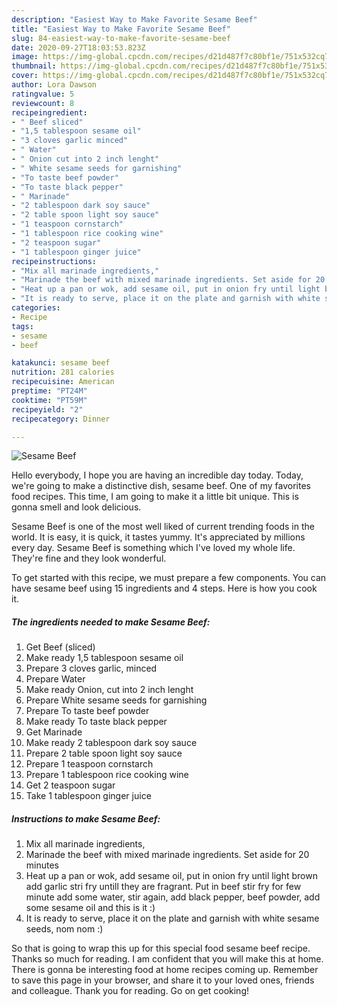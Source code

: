 ```yaml
---
description: "Easiest Way to Make Favorite Sesame Beef"
title: "Easiest Way to Make Favorite Sesame Beef"
slug: 84-easiest-way-to-make-favorite-sesame-beef
date: 2020-09-27T18:03:53.823Z
image: https://img-global.cpcdn.com/recipes/d21d487f7c80bf1e/751x532cq70/sesame-beef-recipe-main-photo.jpg
thumbnail: https://img-global.cpcdn.com/recipes/d21d487f7c80bf1e/751x532cq70/sesame-beef-recipe-main-photo.jpg
cover: https://img-global.cpcdn.com/recipes/d21d487f7c80bf1e/751x532cq70/sesame-beef-recipe-main-photo.jpg
author: Lora Dawson
ratingvalue: 5
reviewcount: 8
recipeingredient:
- " Beef sliced"
- "1,5 tablespoon sesame oil"
- "3 cloves garlic minced"
- " Water"
- " Onion cut into 2 inch lenght"
- " White sesame seeds for garnishing"
- "To taste beef powder"
- "To taste black pepper"
- " Marinade"
- "2 tablespoon dark soy sauce"
- "2 table spoon light soy sauce"
- "1 teaspoon cornstarch"
- "1 tablespoon rice cooking wine"
- "2 teaspoon sugar"
- "1 tablespoon ginger juice"
recipeinstructions:
- "Mix all marinade ingredients,"
- "Marinade the beef with mixed marinade ingredients. Set aside for 20 minutes"
- "Heat up a pan or wok, add sesame oil, put in onion fry until light brown add garlic stri fry untill they are fragrant. Put in beef stir fry for few minute add some water, stir again, add black pepper, beef powder, add some sesame oil and this is it :)"
- "It is ready to serve, place it on the plate and garnish with white sesame seeds, nom nom :)"
categories:
- Recipe
tags:
- sesame
- beef

katakunci: sesame beef 
nutrition: 281 calories
recipecuisine: American
preptime: "PT24M"
cooktime: "PT59M"
recipeyield: "2"
recipecategory: Dinner

---
```



![Sesame Beef](https://img-global.cpcdn.com/recipes/d21d487f7c80bf1e/751x532cq70/sesame-beef-recipe-main-photo.jpg)

Hello everybody, I hope you are having an incredible day today. Today, we're going to make a distinctive dish, sesame beef. One of my favorites food recipes. This time, I am going to make it a little bit unique. This is gonna smell and look delicious.

Sesame Beef is one of the most well liked of current trending foods in the world. It is easy, it is quick, it tastes yummy. It's appreciated by millions every day. Sesame Beef is something which I've loved my whole life. They're fine and they look wonderful.




To get started with this recipe, we must prepare a few components. You can have sesame beef using 15 ingredients and 4 steps. Here is how you cook it.

<!--inarticleads1-->

##### The ingredients needed to make Sesame Beef:

1. Get  Beef (sliced)
1. Make ready 1,5 tablespoon sesame oil
1. Prepare 3 cloves garlic, minced
1. Prepare  Water
1. Make ready  Onion, cut into 2 inch lenght
1. Prepare  White sesame seeds for garnishing
1. Prepare To taste beef powder
1. Make ready To taste black pepper
1. Get  Marinade
1. Make ready 2 tablespoon dark soy sauce
1. Prepare 2 table spoon light soy sauce
1. Prepare 1 teaspoon cornstarch
1. Prepare 1 tablespoon rice cooking wine
1. Get 2 teaspoon sugar
1. Take 1 tablespoon ginger juice




<!--inarticleads2-->

##### Instructions to make Sesame Beef:

1. Mix all marinade ingredients,
1. Marinade the beef with mixed marinade ingredients. Set aside for 20 minutes
1. Heat up a pan or wok, add sesame oil, put in onion fry until light brown add garlic stri fry untill they are fragrant. Put in beef stir fry for few minute add some water, stir again, add black pepper, beef powder, add some sesame oil and this is it :)
1. It is ready to serve, place it on the plate and garnish with white sesame seeds, nom nom :)




So that is going to wrap this up for this special food sesame beef recipe. Thanks so much for reading. I am confident that you will make this at home. There is gonna be interesting food at home recipes coming up. Remember to save this page in your browser, and share it to your loved ones, friends and colleague. Thank you for reading. Go on get cooking!
